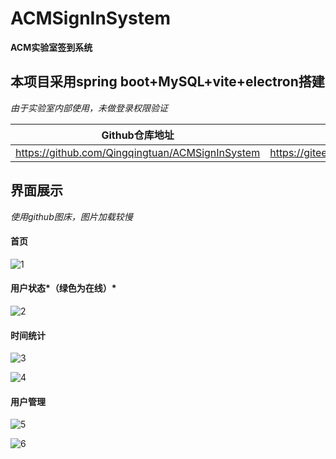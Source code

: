 # ACMSignInSystem

**ACM实验室签到系统**

## 本项目采用spring boot+MySQL+vite+electron搭建

*由于实验室内部使用，未做登录权限验证*

|                 Github仓库地址                  |                 Gitee仓库地址                  |
| :---------------------------------------------: | :--------------------------------------------: |
| https://github.com/Qingqingtuan/ACMSignInSystem | https://gitee.com/qingqingtuan/ACMSignInSystem |

## 界面展示
*使用github图床，图片加载较慢*

#### 首页

![1](https://raw.githubusercontent.com/Qingqingtuan/TyporaImg/main/img/202210021616904.png)

#### 用户状态*（绿色为在线）*

![2](https://raw.githubusercontent.com/Qingqingtuan/TyporaImg/main/img/202210021618023.png)

#### 时间统计

![3](https://raw.githubusercontent.com/Qingqingtuan/TyporaImg/main/img/202210021619052.png)

![4](https://raw.githubusercontent.com/Qingqingtuan/TyporaImg/main/img/202210021639442.png)

#### 用户管理

![5](https://raw.githubusercontent.com/Qingqingtuan/TyporaImg/main/img/202210021640764.png)

![6](https://raw.githubusercontent.com/Qingqingtuan/TyporaImg/main/img/202210021640838.png)
